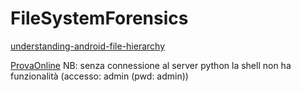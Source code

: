 # FileSystemForensics

[understanding-android-file-hierarchy](http://www.all-things-android.com/content/understanding-android-file-hierarchy)

[ProvaOnline](http://sfcoding-school.github.io/FileSystemForensics/)
NB: senza connessione al server python la shell non ha funzionalità
(accesso: admin (pwd: admin))
